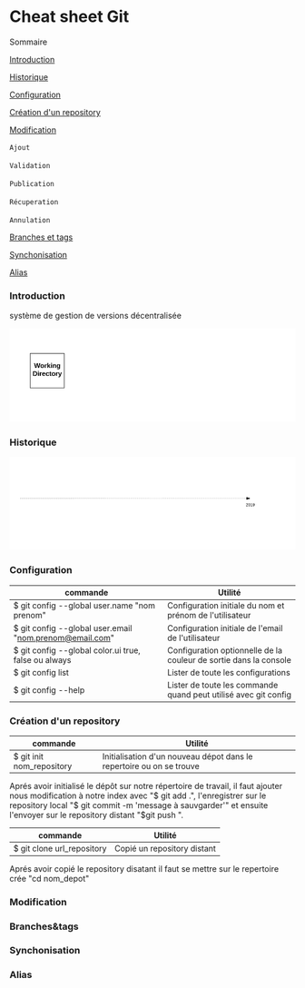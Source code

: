 # Cheat sheet Git 

Sommaire

[Introduction](https://github.com/cherifa-ghersi/GitCommandLinesGuide/blob/master/README.md#Introduction)

[Historique](https://github.com/cherifa-ghersi/GitCommandLinesGuide/blob/master/README.md#historique)

[Configuration](https://github.com/cherifa-ghersi/GitCommandLinesGuide/blob/master/README.md#configuration)

[Création d'un repository](https://github.com/cherifa-ghersi/GitCommandLinesGuide/blob/master/README.md#creation)

[Modification](https://github.com/cherifa-ghersi/GitCommandLinesGuide/blob/master/README.md#modif)

    Ajout  

    Validation

    Publication

    Récuperation

    Annulation

[Branches et tags](https://github.com/cherifa-ghersi/GitCommandLinesGuide/blob/master/README.md#branches&tags)

[Synchonisation](https://github.com/cherifa-ghersi/GitCommandLinesGuide/blob/master/README.md#Synchonisation)


[Alias](https://github.com/cherifa-ghersi/GitCommandLinesGuide/blob/master/README.md#alias)

### Introduction
 système de gestion de versions décentralisée
 

![](/src/assets/gitCommandes.gif)

### Historique
![](/src/assets/gitHistorique.gif)

### Configuration

|  commande  | Utilité  |
| ------------- | ------------- |
| $ git config --global user.name "nom prenom" | Configuration initiale du nom et prénom de l'utilisateur |
| $ git config --global user.email "nom.prenom@email.com"   |Configuration initiale de l'email de l'utilisateur  |
| $ git config --global color.ui true, false ou  always  | Configuration optionnelle de la couleur de sortie dans la console  |
| $ git config list | Lister de toute les configurations  |
| $ git config --help | Lister de toute les commande quand peut utilisé avec git config |
### Création d'un repository

|  commande  | Utilité  |
| ------------- | ------------- |
| $ git init nom_repository| Initialisation d'un nouveau dépot dans le repertoire ou on se trouve |

  Aprés avoir initialisé le dépôt sur notre répertoire de travail, il faut ajouter nous modification à notre index avec  "$ git add .", l'enregistrer sur le repository local "$ git commit -m 'message à sauvgarder'" et ensuite l'envoyer sur le repository distant "$git push ".

|  commande  | Utilité  |
| ------------- | ------------- |
| $ git clone url_repository | Copié un repository distant |

Aprés avoir copié le repository disatant il faut se mettre sur le repertoire crée "cd nom_depot"

### Modification

### Branches&tags

### Synchonisation

### Alias

